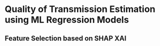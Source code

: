 #  Quality of Transmission Estimation using ML Regression Models
##  Feature Selection based on SHAP XAI

